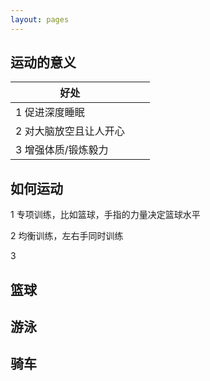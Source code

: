 ```yaml
---
layout: pages
---
```

## 运动的意义

| 好处                   |      |      |
| ---------------------- | ---- | ---- |
| 1 促进深度睡眠         |      |      |
| 2 对大脑放空且让人开心 |      |      |
| 3 增强体质/锻炼毅力    |      |      |



## 如何运动

1 专项训练，比如篮球，手指的力量决定篮球水平

2 均衡训练，左右手同时训练

3 

## 篮球

## 游泳

## 骑车

